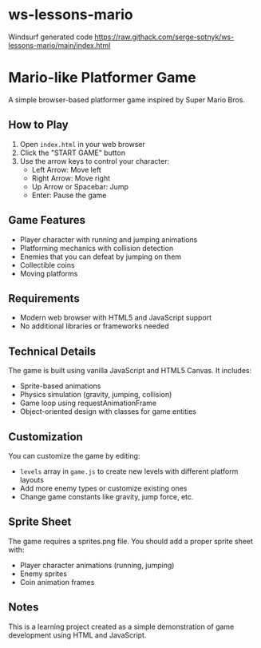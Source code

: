 # ws-lessons-mario
Windsurf generated code
https://raw.githack.com/serge-sotnyk/ws-lessons-mario/main/index.html

# Mario-like Platformer Game

A simple browser-based platformer game inspired by Super Mario Bros.

## How to Play

1. Open `index.html` in your web browser
2. Click the "START GAME" button
3. Use the arrow keys to control your character:
   - Left Arrow: Move left
   - Right Arrow: Move right
   - Up Arrow or Spacebar: Jump
   - Enter: Pause the game

## Game Features

- Player character with running and jumping animations
- Platforming mechanics with collision detection
- Enemies that you can defeat by jumping on them
- Collectible coins
- Moving platforms

## Requirements

- Modern web browser with HTML5 and JavaScript support
- No additional libraries or frameworks needed

## Technical Details

The game is built using vanilla JavaScript and HTML5 Canvas. It includes:

- Sprite-based animations
- Physics simulation (gravity, jumping, collision)
- Game loop using requestAnimationFrame
- Object-oriented design with classes for game entities

## Customization

You can customize the game by editing:

- `levels` array in `game.js` to create new levels with different platform layouts
- Add more enemy types or customize existing ones
- Change game constants like gravity, jump force, etc.

## Sprite Sheet

The game requires a sprites.png file. You should add a proper sprite sheet with:
- Player character animations (running, jumping)
- Enemy sprites
- Coin animation frames

## Notes

This is a learning project created as a simple demonstration of game development using HTML and JavaScript.
